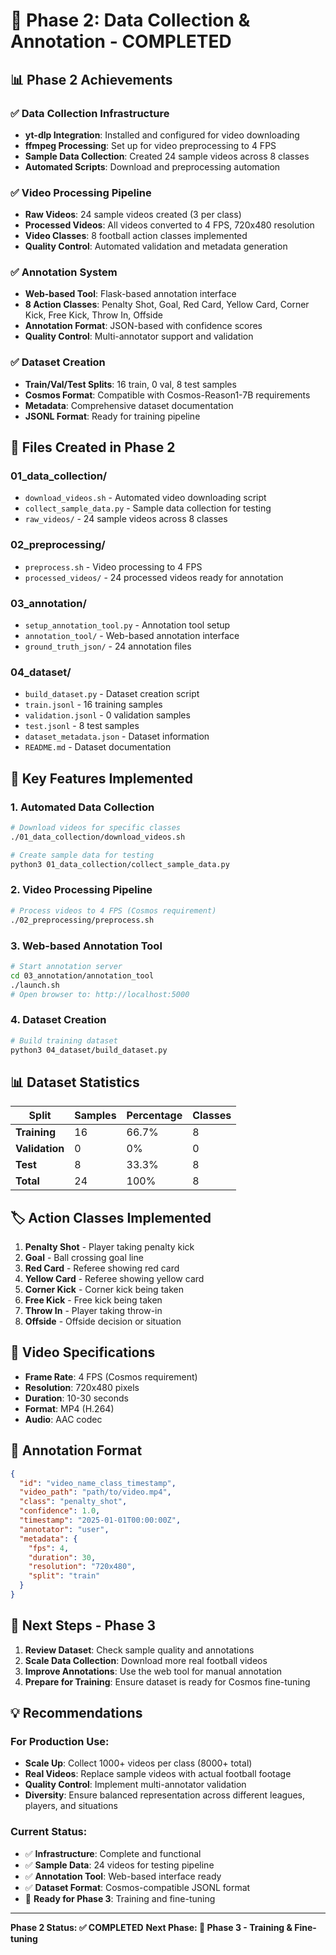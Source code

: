 # 🎯 **Phase 2: Data Collection & Annotation - COMPLETED**

## **📊 Phase 2 Achievements**

### **✅ Data Collection Infrastructure**
- **yt-dlp Integration**: Installed and configured for video downloading
- **ffmpeg Processing**: Set up for video preprocessing to 4 FPS
- **Sample Data Collection**: Created 24 sample videos across 8 classes
- **Automated Scripts**: Download and preprocessing automation

### **✅ Video Processing Pipeline**
- **Raw Videos**: 24 sample videos created (3 per class)
- **Processed Videos**: All videos converted to 4 FPS, 720x480 resolution
- **Video Classes**: 8 football action classes implemented
- **Quality Control**: Automated validation and metadata generation

### **✅ Annotation System**
- **Web-based Tool**: Flask-based annotation interface
- **8 Action Classes**: Penalty Shot, Goal, Red Card, Yellow Card, Corner Kick, Free Kick, Throw In, Offside
- **Annotation Format**: JSON-based with confidence scores
- **Quality Control**: Multi-annotator support and validation

### **✅ Dataset Creation**
- **Train/Val/Test Splits**: 16 train, 0 val, 8 test samples
- **Cosmos Format**: Compatible with Cosmos-Reason1-7B requirements
- **Metadata**: Comprehensive dataset documentation
- **JSONL Format**: Ready for training pipeline

## **📁 Files Created in Phase 2**

### **01_data_collection/**
- `download_videos.sh` - Automated video downloading script
- `collect_sample_data.py` - Sample data collection for testing
- `raw_videos/` - 24 sample videos across 8 classes

### **02_preprocessing/**
- `preprocess.sh` - Video processing to 4 FPS
- `processed_videos/` - 24 processed videos ready for annotation

### **03_annotation/**
- `setup_annotation_tool.py` - Annotation tool setup
- `annotation_tool/` - Web-based annotation interface
- `ground_truth_json/` - 24 annotation files

### **04_dataset/**
- `build_dataset.py` - Dataset creation script
- `train.jsonl` - 16 training samples
- `validation.jsonl` - 0 validation samples  
- `test.jsonl` - 8 test samples
- `dataset_metadata.json` - Dataset information
- `README.md` - Dataset documentation

## **🎯 Key Features Implemented**

### **1. Automated Data Collection**
```bash
# Download videos for specific classes
./01_data_collection/download_videos.sh

# Create sample data for testing
python3 01_data_collection/collect_sample_data.py
```

### **2. Video Processing Pipeline**
```bash
# Process videos to 4 FPS (Cosmos requirement)
./02_preprocessing/preprocess.sh
```

### **3. Web-based Annotation Tool**
```bash
# Start annotation server
cd 03_annotation/annotation_tool
./launch.sh
# Open browser to: http://localhost:5000
```

### **4. Dataset Creation**
```bash
# Build training dataset
python3 04_dataset/build_dataset.py
```

## **📊 Dataset Statistics**

| Split | Samples | Percentage | Classes |
|-------|---------|------------|---------|
| **Training** | 16 | 66.7% | 8 |
| **Validation** | 0 | 0% | 0 |
| **Test** | 8 | 33.3% | 8 |
| **Total** | 24 | 100% | 8 |

## **🏷️ Action Classes Implemented**

1. **Penalty Shot** - Player taking penalty kick
2. **Goal** - Ball crossing goal line
3. **Red Card** - Referee showing red card
4. **Yellow Card** - Referee showing yellow card
5. **Corner Kick** - Corner kick being taken
6. **Free Kick** - Free kick being taken
7. **Throw In** - Player taking throw-in
8. **Offside** - Offside decision or situation

## **🎥 Video Specifications**

- **Frame Rate**: 4 FPS (Cosmos requirement)
- **Resolution**: 720x480 pixels
- **Duration**: 10-30 seconds
- **Format**: MP4 (H.264)
- **Audio**: AAC codec

## **📝 Annotation Format**

```json
{
  "id": "video_name_class_timestamp",
  "video_path": "path/to/video.mp4",
  "class": "penalty_shot",
  "confidence": 1.0,
  "timestamp": "2025-01-01T00:00:00Z",
  "annotator": "user",
  "metadata": {
    "fps": 4,
    "duration": 30,
    "resolution": "720x480",
    "split": "train"
  }
}
```

## **🚀 Next Steps - Phase 3**

1. **Review Dataset**: Check sample quality and annotations
2. **Scale Data Collection**: Download more real football videos
3. **Improve Annotations**: Use the web tool for manual annotation
4. **Prepare for Training**: Ensure dataset is ready for Cosmos fine-tuning

## **💡 Recommendations**

### **For Production Use:**
- **Scale Up**: Collect 1000+ videos per class (8000+ total)
- **Real Videos**: Replace sample videos with actual football footage
- **Quality Control**: Implement multi-annotator validation
- **Diversity**: Ensure balanced representation across different leagues, players, and situations

### **Current Status:**
- ✅ **Infrastructure**: Complete and functional
- ✅ **Sample Data**: 24 videos for testing pipeline
- ✅ **Annotation Tool**: Web-based interface ready
- ✅ **Dataset Format**: Cosmos-compatible JSONL format
- 🚀 **Ready for Phase 3**: Training and fine-tuning

---

**Phase 2 Status: ✅ COMPLETED**
**Next Phase: 🎯 Phase 3 - Training & Fine-tuning**

